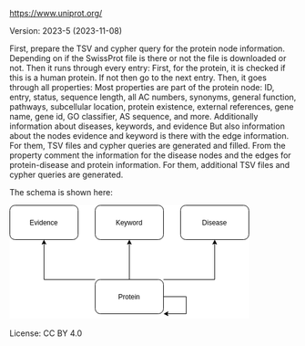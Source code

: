 https://www.uniprot.org/

Version: 2023-5 (2023-11-08)

First, prepare the TSV and cypher query for the protein node information.
Depending on if the SwissProt file is there or not the file is downloaded or not.
Then it runs through every entry:
    First, for the protein, it is checked if this is a human protein. If not then go to the next entry.
    Then, it goes through all properties:
        Most properties are part of the protein node: ID, entry, status, sequence length, all AC numbers, synonyms, general function, pathways, subcellular location, protein existence, external references, gene name, gene id, GO classifier, AS sequence, and more. Additionally information about diseases, keywords, and evidence
        But also information about the nodes evidence and keyword is there with the edge information. For them, TSV files and cypher queries are generated and filled.
        From the property comment the information for the disease nodes and the edges for protein-disease and protein information. For them, additional TSV files and cypher queries are generated.


The schema is shown here:

![er_diagram](uniprot.png)

License: CC BY 4.0